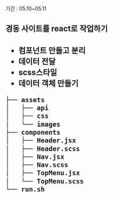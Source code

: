 기간 : 05.10~05.11
<h2>경동 사이트를 react로 작업하기<h2>

- 컴포넌트 만들고 분리
- 데이터 전달
- scss스타일
- 데이터 객체 만들기

  
```bash
├── assets
│   ├── api
│   ├── css
│   └── images
├── components
│   ├── Header.jsx
│   ├── Header.scss
│   ├── Nav.jsx
│   ├── Nav.scss
│   ├── TopMenu.jsx
│   └── TopMenu.scss
└── run.sh
``` 
